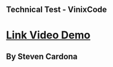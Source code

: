 ## Technical Test - VinixCode

# [Link Video Demo](https://www.awesomescreenshot.com/video/8355337?key=6708ef98c29cfc2023e810c73e48c2ae)

## By Steven Cardona
